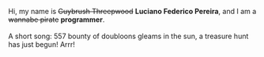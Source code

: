 Hi, my name is ~~Guybrush Threepwood~~ **Luciano Federico Pereira**, and I am a ~~wannabe pirate~~ **programmer**.<br><br>A short song: 557 bounty of doubloons gleams in the sun, a treasure hunt has just begun! Arrr!
